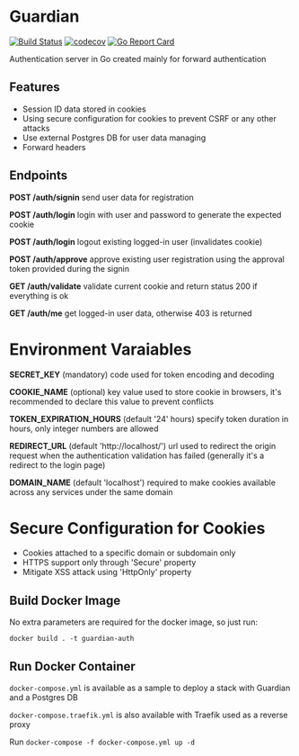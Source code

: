 # Guardian
[![Build Status](https://drone.monkiato.com/api/badges/monkiato/guardian/status.svg?ref=refs/heads/master)](https://drone.monkiato.com/monkiato/guardian)
[![codecov](https://codecov.io/gh/monkiato/guardian/branch/master/graph/badge.svg)](https://codecov.io/gh/monkiato/guardian)
[![Go Report Card](https://goreportcard.com/badge/github.com/monkiato/guardian)](https://goreportcard.com/report/github.com/monkiato/guardian)


Authentication server in Go created mainly for forward authentication

## Features

 - Session ID data stored in cookies
 - Using secure configuration for cookies to prevent CSRF or any other attacks
 - Use external Postgres DB for user data managing
 - Forward headers
 
## Endpoints

**POST /auth/signin**   send user data for registration

**POST /auth/login**    login with user and password to generate the expected cookie

**POST /auth/login**    logout existing logged-in user (invalidates cookie)

**POST /auth/approve**  approve existing user registration using the approval token provided during the signin

**GET  /auth/validate** validate current cookie and return status 200 if everything is ok

**GET  /auth/me** get logged-in user data, otherwise 403 is returned
 
 # Environment Varaiables

 **SECRET_KEY** (mandatory) code used for token encoding and decoding
 
 **COOKIE_NAME** (optional) key value used to store cookie in browsers, it's recommended to declare this value to prevent conflicts

 **TOKEN_EXPIRATION_HOURS** (default '24' hours) specify token duration in hours, only integer numbers are allowed
 
 **REDIRECT_URL** (default 'http://localhost/') url used to redirect the origin request when the authentication validation has failed (generally it's a redirect to the login page)
 
 **DOMAIN_NAME** (default 'localhost') required to make cookies available across any services under the same domain

 # Secure Configuration for Cookies
 
  - Cookies attached to a specific domain or subdomain only
  - HTTPS support only through 'Secure' property
  - Mitigate XSS attack using 'HttpOnly' property
 
## Build Docker Image

No extra parameters are required for the docker image, so just run:

`docker build . -t guardian-auth`

## Run Docker Container

`docker-compose.yml` is available as a sample to deploy a stack
 with Guardian and a Postgres DB
 
 `docker-compose.traefik.yml` is also available with Traefik used as a reverse proxy
 
 Run `docker-compose -f docker-compose.yml up -d`

